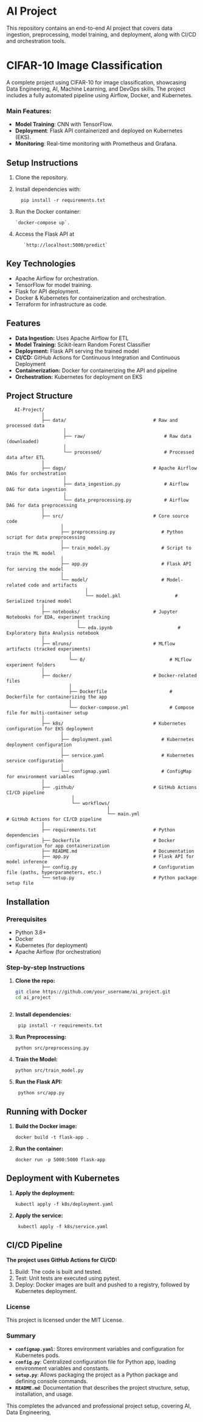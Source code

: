 #  AI Project

This repository contains an end-to-end AI project that covers data ingestion, preprocessing, model training, and deployment, along with CI/CD and orchestration tools.
# CIFAR-10 Image Classification

A complete project using CIFAR-10 for image classification, showcasing Data Engineering, AI, Machine Learning, and DevOps skills. The project includes a fully automated pipeline using Airflow, Docker, and Kubernetes.

### Main Features:
- **Model Training**: CNN with TensorFlow.
- **Deployment**: Flask API containerized and deployed on Kubernetes (EKS).
- **Monitoring**: Real-time monitoring with Prometheus and Grafana.

## Setup Instructions
1. Clone the repository.
2. Install dependencies with:


         pip install -r requirements.txt 

   
3. Run the Docker container:

  
       `docker-compose up`.

   
4. Access the Flask API at


          `http://localhost:5000/predict`


## Key Technologies
- Apache Airflow for orchestration.
- TensorFlow for model training.
- Flask for API deployment.
- Docker & Kubernetes for containerization and orchestration.
- Terraform for infrastructure as code.

## Features

- **Data Ingestion:** Uses Apache Airflow for ETL
- **Model Training:** Scikit-learn Random Forest Classifier
- **Deployment:** Flask API serving the trained model
- **CI/CD:** GitHub Actions for Continuous Integration and Continuous Deployment
- **Containerization:** Docker for containerizing the API and pipeline
- **Orchestration:** Kubernetes for deployment on EKS

## Project Structure

       AI-Project/
                 │
                 ├── data/                                # Raw and processed data
                         │   
                         ├── raw/                             # Raw data (downloaded)
                         │   
                         └── processed/                       # Processed data after ETL
                 │
                 ├── dags/                                # Apache Airflow DAGs for orchestration
                         │ 
                         ├── data_ingestion.py                # Airflow DAG for data ingestion
                         │
                         └── data_preprocessing.py            # Airflow DAG for data preprocessing
                 │
                 ├── src/                                 # Core source code
                        │ 
                        ├── preprocessing.py                 # Python script for data preprocessing
                        │
                        ├── train_model.py                   # Script to train the ML model
                        │ 
                        ├── app.py                           # Flask API for serving the model
                        │
                        └── model/                           # Model-related code and artifacts
                                 │     
                                 └── model.pkl                    # Serialized trained model
                 │
                 ├── notebooks/                           # Jupyter Notebooks for EDA, experiment tracking
                              │
                              └── eda.ipynb                        # Exploratory Data Analysis notebook
                 │
                 ├── mlruns/                              # MLflow artifacts (tracked experiments)
                           │
                           └── 0/                               # MLflow experiment folders
                 │
                 ├── docker/                              # Docker-related files
                           │
                           ├── Dockerfile                       # Dockerfile for containerizing the app
                           │
                           └── docker-compose.yml               # Compose file for multi-container setup
                 │
                 ├── k8s/                                 # Kubernetes configuration for EKS deployment
                        │
                        ├── deployment.yaml                  # Kubernetes deployment configuration
                        │ 
                        ├── service.yaml                     # Kubernetes service configuration
                        │
                        └── configmap.yaml                   # ConfigMap for environment variables
                 │
                 ├── .github/                             # GitHub Actions CI/CD pipeline
                            │
                            └── workflows/
                                         │
                                         └── main.yml                     # GitHub Actions for CI/CD pipeline
                 │
                 ├── requirements.txt                     # Python dependencies
                 ├── Dockerfile                           # Docker configuration for app containerization
                 ├── README.md                            # Documentation
                 ├── app.py                               # Flask API for model inference
                 ├── config.py                            # Configuration file (paths, hyperparameters, etc.)
                 └── setup.py                             # Python package setup file




## Installation

### Prerequisites

- Python 3.8+
- Docker
- Kubernetes (for deployment)
- Apache Airflow (for orchestration)

### Step-by-step Instructions

1. **Clone the repo:**

   ```bash
   git clone https://github.com/your_username/ai_project.git
   cd ai_project



2. **Install dependencies:**

   
        pip install -r requirements.txt

3. **Run Preprocessing:**

   
       python src/preprocessing.py

4. **Train the Model:**

   
       python src/train_model.py

5. **Run the Flask API:**

   
        python src/app.py

## Running with Docker

1. **Build the Docker image:**

       docker build -t flask-app .

2. **Run the container:**


       docker run -p 5000:5000 flask-app


## Deployment with Kubernetes

1. **Apply the deployment:**
 
       kubectl apply -f k8s/deployment.yaml

2. **Apply the service:**

        kubectl apply -f k8s/service.yaml

## CI/CD Pipeline

**The project uses GitHub Actions for CI/CD:**

 1. Build: The code is built and tested.
 2. Test: Unit tests are executed using pytest.
 3.  Deploy: Docker images are built and pushed to a registry, followed by Kubernetes deployment.
   
### License
This project is licensed under the MIT License.


### Summary

- **`configmap.yaml`**: Stores environment variables and configuration for Kubernetes pods.
- **`config.py`**: Centralized configuration file for Python app, loading environment variables and constants.
- **`setup.py`**: Allows packaging the project as a Python package and defining console commands.
- **`README.md`**: Documentation that describes the project structure, setup, installation, and usage.

This completes the advanced and professional project setup, covering AI, Data Engineering, 
   

  
